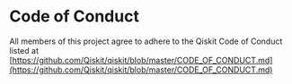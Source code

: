 <!-- Copyright Contributors to the Qiskit project. -->

# Code of Conduct
All members of this project agree to adhere to the Qiskit Code of Conduct listed at [https://github.com/Qiskit/qiskit/blob/master/CODE_OF_CONDUCT.md](https://github.com/Qiskit/qiskit/blob/master/CODE_OF_CONDUCT.md)

